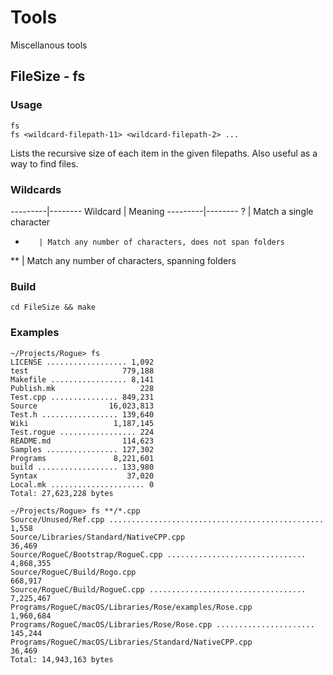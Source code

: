# Tools
Miscellanous tools

## FileSize - fs

### Usage

    fs
    fs <wildcard-filepath-11> <wildcard-filepath-2> ...

Lists the recursive size of each item in the given filepaths. Also useful as a way to find files.

### Wildcards

---------|--------
Wildcard | Meaning
---------|--------
?        | Match a single character
*        | Match any number of characters, does not span folders
**       | Match any number of characters, spanning folders

### Build

    cd FileSize && make

### Examples

    ~/Projects/Rogue> fs
    LICENSE .................. 1,092
    test                     779,188
    Makefile ................. 8,141
    Publish.mk                   228
    Test.cpp ............... 849,231
    Source                16,023,813
    Test.h ................. 139,640
    Wiki                   1,187,145
    Test.rogue ................. 224
    README.md                114,623
    Samples ................ 127,302
    Programs               8,221,601
    build .................. 133,980
    Syntax                    37,020
    Local.mk ..................... 0
    Total: 27,623,228 bytes

    ~/Projects/Rogue> fs **/*.cpp
    Source/Unused/Ref.cpp ................................................ 1,558
    Source/Libraries/Standard/NativeCPP.cpp                               36,469
    Source/RogueC/Bootstrap/RogueC.cpp ............................... 4,868,355
    Source/RogueC/Build/Rogo.cpp                                         668,917
    Source/RogueC/Build/RogueC.cpp ................................... 7,225,467
    Programs/RogueC/macOS/Libraries/Rose/examples/Rose.cpp             1,960,684
    Programs/RogueC/macOS/Libraries/Rose/Rose.cpp ...................... 145,244
    Programs/RogueC/macOS/Libraries/Standard/NativeCPP.cpp                36,469
    Total: 14,943,163 bytes

